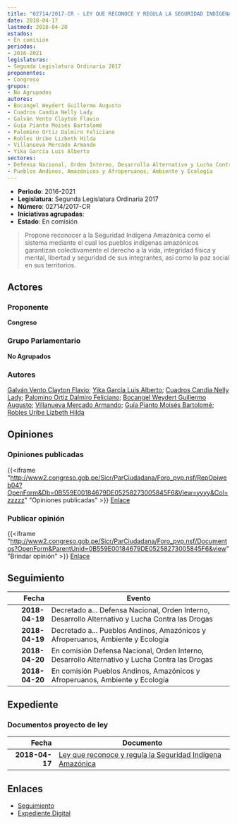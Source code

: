 ```yaml
---
title: "02714/2017-CR - LEY QUE RECONOCE Y REGULA LA SEGURIDAD INDÍGENA AMAZÓNICA"
date: 2018-04-17
lastmod: 2018-04-20
estados:
- En comisión
periodos:
- 2016-2021
legislaturas:
- Segunda Legislatura Ordinaria 2017
proponentes:
- Congreso
grupos:
- No Agrupados
autores:
- Bocangel Weydert Guillermo Augusto
- Cuadros Candia Nelly Lady
- Galván Vento Clayton Flavio
- Guía Pianto Moisés Bartolomé
- Palomino Ortiz Dalmiro Feliciano
- Robles Uribe Lizbeth Hilda
- Villanueva Mercado Armando
- Yika García Luis Alberto
sectores:
- Defensa Nacional, Orden Interno, Desarrollo Alternativo y Lucha Contra las Drogas
- Pueblos Andinos, Amazónicos y Afroperuanos, Ambiente y Ecología
---
```

- **Periodo**: 2016-2021
- **Legislatura**: Segunda Legislatura Ordinaria 2017
- **Número**: 02714/2017-CR
- **Iniciativas agrupadas**: 
- **Estado**: En comisión

> Propone reconocer a la Seguridad Indígena Amazónica como el sistema mediante el cual los pueblos indígenas amazónicos garantizan colectivamente el derecho a la vida, integridad física y mental, libertad y seguridad de sus integrantes, así como la paz social en sus territorios.


## Actores

### Proponente

**Congreso**

### Grupo Parlamentario

**No Agrupados**

### Autores

[Galván Vento Clayton Flavio](mailto:mailto:cgalvan@congreso.gob.pe); [Yika García Luis Alberto](mailto:mailto:lyika@congreso.gob.pe); [Cuadros Candia Nelly Lady](mailto:mailto:ncuadros@congreso.gob.pe); [Palomino Ortiz Dalmiro Feliciano](mailto:mailto:dfpalomino@congreso.gob.pe); [Bocangel Weydert Guillermo Augusto](mailto:mailto:gbocangel@congreso.gob.pe); [Villanueva Mercado Armando](mailto:mailto:avillanuevam@congreso.gob.pe); [Guía Pianto Moisés Bartolomé](mailto:mailto:mguia@congreso.gob.pe); [Robles Uribe Lizbeth Hilda](mailto:mailto:lroblesu@congreso.gob.pe)

## Opiniones

### Opiniones publicadas

{{<iframe "http://www2.congreso.gob.pe/Sicr/ParCiudadana/Foro_pvp.nsf/RepOpiweb04?OpenForm&Db=0B559E00184679DE05258273005845F6&View=yyyy&Col=zzzzz" "Opiniones publicadas" >}}
[Enlace](http://www2.congreso.gob.pe/Sicr/ParCiudadana/Foro_pvp.nsf/RepOpiweb04?OpenForm&Db=0B559E00184679DE05258273005845F6&View=yyyy&Col=zzzzz)

### Publicar opinión

{{<iframe "http://www2.congreso.gob.pe/Sicr/ParCiudadana/Foro_pvp.nsf/Documentos?OpenForm&ParentUnid=0B559E00184679DE05258273005845F6&view" "Brindar opinión" >}}
[Enlace](http://www2.congreso.gob.pe/Sicr/ParCiudadana/Foro_pvp.nsf/Documentos?OpenForm&ParentUnid=0B559E00184679DE05258273005845F6&view)


## Seguimiento

| Fecha | Evento |
|------:|--------|
| **2018-04-19** | Decretado a... Defensa Nacional, Orden Interno, Desarrollo Alternativo y Lucha Contra las Drogas |
| **2018-04-19** | Decretado a... Pueblos Andinos, Amazónicos y Afroperuanos, Ambiente y Ecología |
| **2018-04-20** | En comisión Defensa Nacional, Orden Interno, Desarrollo Alternativo y Lucha Contra las Drogas |
| **2018-04-20** | En comisión Pueblos Andinos, Amazónicos y Afroperuanos, Ambiente y Ecología |

## Expediente

### Documentos proyecto de ley

| Fecha | Documento |
|------:|-----------|
| **2018-04-17** | [Ley que reconoce y regula la Seguridad Indígena Amazónica](http://www.leyes.congreso.gob.pe/Documentos/2016_2021/Proyectos_de_Ley_y_de_Resoluciones_Legislativas/PL0271420180417..pdf) |

## Enlaces

- [Seguimiento](http://www2.congreso.gob.pe/Sicr/TraDocEstProc/CLProLey2016.nsf/f7fff46988ca05b1052578e100829cc7/34d83ee0b199f2b405258272007b5b7f?OpenDocument)
- [Expediente Digital](http://www2.congreso.gob.pe/Sicr/TraDocEstProc/Expvirt_2011.nsf/visbusqptramdoc1621/02714?opendocument)

